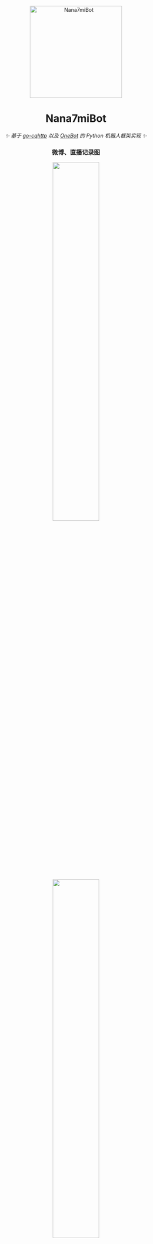 <p align="center">
  <a href="https://github.com/Drelf2018/Nana7miBot/">
    <img src="https://user-images.githubusercontent.com/41439182/180245480-225c1988-d6f1-4f4e-b33d-fbda6016209a.png" width="250" height="250" alt="Nana7miBot">
  </a>
</p>

<div align="center">

# Nana7miBot

_✨ 基于 [go-cqhttp](https://github.com/Mrs4s/go-cqhttp) 以及 [OneBot](https://github.com/howmanybots/onebot/blob/master/README.md) 的 Python 机器人框架实现 ✨_  
### 微博、直播记录图
<img src="https://user-images.githubusercontent.com/41439182/180308407-7555cfcc-7e4e-4fb2-b0c9-8b50bb2c3ef4.png" width="50%">
<img src="https://user-images.githubusercontent.com/41439182/180308394-15da709f-fb64-43ce-bdad-0f18c1961fab.png" width="50%">
</div>
